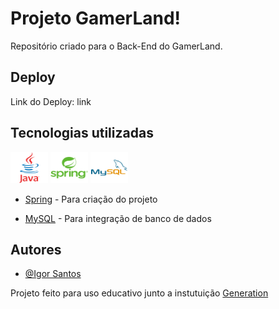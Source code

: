 
# Projeto GamerLand!

Repositório criado para o Back-End do GamerLand.


## Deploy
 
Link do Deploy: link



## Tecnologias utilizadas

<div style="display: inline_block">
   <img  alt="Java" height="50" width="60" src="https://github.com/devicons/devicon/blob/master/icons/java/java-original-wordmark.svg"/> 
   <img  alt="Spring" height="50" width="60" src="https://github.com/devicons/devicon/blob/master/icons/spring/spring-original-wordmark.svg"/>
   <img  alt="MySQL" height="50" width="60" src="https://github.com/devicons/devicon/blob/master/icons/mysql/mysql-original-wordmark.svg"/>
</div>

- [Spring](https://spring.io/tools) - Para criação do projeto

- [MySQL](https://www.mysql.com) - Para integração de banco de dados

## Autores

- [@Igor Santos](https://www.github.com/Igorss4)

Projeto feito para uso educativo junto a instutuição [Generation](https://brazil.generation.org)
 

 
